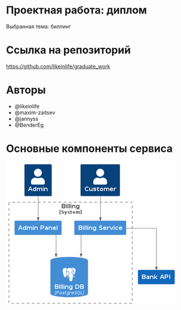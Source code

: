 # Проектная работа: диплом

Выбранная тема: биллинг

# Ссылка на репозиторий

https://github.com/likeinlife/graduate_work

# Авторы

- @likeinlife
- @maxim-zaitsev
- @jannyss
- @BenderEg

# Основные компоненты сервиса

![c4](./diagrams/out/services.png)